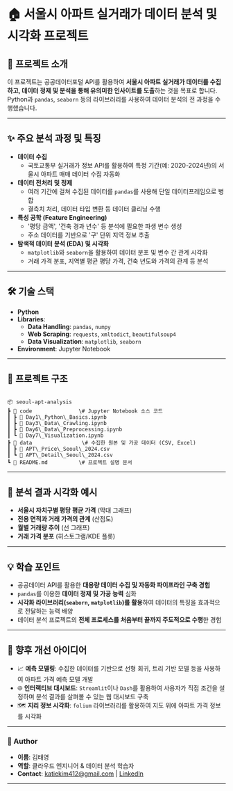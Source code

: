 # 🏠 서울시 아파트 실거래가 데이터 분석 및 시각화 프로젝트

## 📌 프로젝트 소개
이 프로젝트는 공공데이터포털 API를 활용하여 **서울시 아파트 실거래가 데이터를 수집하고, 데이터 정제 및 분석을 통해 유의미한 인사이트를 도출**하는 것을 목표로 합니다.  
Python과 `pandas`, `seaborn` 등의 라이브러리를 사용하여 데이터 분석의 전 과정을 수행했습니다.  

---

## ✨ 주요 분석 과정 및 특징
- **데이터 수집**
  - 국토교통부 실거래가 정보 API를 활용하여 특정 기간(예: 2020-2024년)의 서울시 아파트 매매 데이터 수집 자동화
- **데이터 전처리 및 정제**
  - 여러 기간에 걸쳐 수집된 데이터를 `pandas`를 사용해 단일 데이터프레임으로 병합
  - 결측치 처리, 데이터 타입 변환 등 데이터 클리닝 수행
- **특성 공학 (Feature Engineering)**
  - '평당 금액', '건축 경과 년수' 등 분석에 필요한 파생 변수 생성
  - 주소 데이터를 기반으로 '구' 단위 지역 정보 추출
- **탐색적 데이터 분석 (EDA) 및 시각화**
  - `matplotlib`와 `seaborn`을 활용하여 데이터 분포 및 변수 간 관계 시각화
  - 거래 가격 분포, 지역별 평균 평당 가격, 건축 년도와 가격의 관계 등 분석

---

## 🛠 기술 스택
- **Python**
- **Libraries**:
  - **Data Handling**: `pandas`, `numpy`
  - **Web Scraping**: `requests`, `xmltodict`, `beautifulsoup4`
  - **Data Visualization**: `matplotlib`, `seaborn`
- **Environment**: Jupyter Notebook

---

## 📂 프로젝트 구조
```

📦 seoul-apt-analysis  
┣ 📂 code               \# Jupyter Notebook 소스 코드  
┃ ┣ 📜 Day1\_Python\_Basics.ipynb  
┃ ┣ 📜 Day3\_Data\_Crawling.ipynb  
┃ ┣ 📜 Day6\_Data\_Preprocessing.ipynb  
┃ ┗ 📜 Day7\_Visualization.ipynb  
┣ 📂 data                \# 수집한 원본 및 가공 데이터 (CSV, Excel)  
┃ ┣ 📜 APT\_Price\_Seoul\_2024.csv  
┃ ┗ 📜 APT\_Detail\_Seoul\_2024.csv  
┗ 📜 README.md          \# 프로젝트 설명 문서  

```

---

## 📸 분석 결과 시각화 예시

- **서울시 자치구별 평당 평균 가격** (막대 그래프)
- **전용 면적과 거래 가격의 관계** (산점도)
- **월별 거래량 추이** (선 그래프)
- **거래 가격 분포** (히스토그램/KDE 플롯)

---

## 💡 학습 포인트
- 공공데이터 API를 활용한 **대용량 데이터 수집 및 자동화 파이프라인 구축 경험**
- `pandas`를 이용한 **데이터 정제 및 가공 능력** 심화
- **시각화 라이브러리(`seaborn`, `matplotlib`)를 활용**하여 데이터의 특징을 효과적으로 전달하는 능력 배양
- 데이터 분석 프로젝트의 **전체 프로세스를 처음부터 끝까지 주도적으로 수행**한 경험

---

## 📌 향후 개선 아이디어
- 📈 **예측 모델링**: 수집한 데이터를 기반으로 선형 회귀, 트리 기반 모델 등을 사용하여 아파트 가격 예측 모델 개발
- 🌐 **인터랙티브 대시보드**: `Streamlit`이나 `Dash`를 활용하여 사용자가 직접 조건을 설정하며 분석 결과를 살펴볼 수 있는 웹 대시보드 구축
- 🗺️ **지리 정보 시각화**: `folium` 라이브러리를 활용하여 지도 위에 아파트 가격 정보를 시각화

---
### 👤 Author
- **이름**: 김태영
- **역할**: 클라우드 엔지니어 & 데이터 분석 학습자
- **Contact**: katiekim412@gmail.com | [LinkedIn](http.www.linkedin.com/in/katiekim412)
---
```
